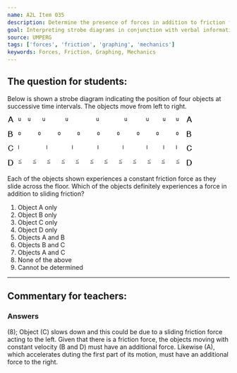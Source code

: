 ```yaml
---
name: A2L Item 035
description: Determine the presence of forces in addition to friction from a strobe diagram of the objects' motion.
goal: Interpreting strobe diagrams in conjunction with verbal information.
source: UMPERG
tags: ['forces', 'friction', 'graphing', 'mechanics']
keywords: Forces, Friction, Graphing, Mechanics
---
```


## The question for students:

Below is shown a strobe diagram indicating the position of four objects
at successive time intervals.  The objects move from left to right.

![Item035_fig1.gif](../images/Item035_fig1.gif)

Each of the objects shown experiences a constant friction force as they
slide across the floor.  Which of the objects definitely experiences a
force in addition to sliding friction?

1. Object A only
2. Object B only
3. Object C only
4. Object D only
5. Objects A and B
6. Objects B and C
7. Objects A and C
8. None of the above
9. Cannot be determined

<hr/>

## Commentary for teachers:

### Answers

(8); Object (C) slows down and this could be due to a sliding friction force acting to the left. Given that there is a friction force, the objects moving with constant velocity (B and D) must have an additional force. Likewise (A), which accelerates duting the first part of its motion, must have an additional force to the right.
